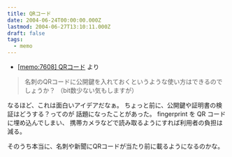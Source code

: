 ```yaml
---
title: QRコード
date: 2004-06-24T00:00:00.000Z
lastmod: 2004-06-27T13:10:11.000Z
draft: false
tags:
  - memo
---
```


* [\[memo:7608\] QRコード](http://www.st.ryukoku.ac.jp/~kjm/security/ml-archive/memo/2004.06/msg00007.html) より

> 名刺のQRコードに公開鍵を入れておくというような使い方はできるのでしょうか？ （bit数少ない気もしますが）

なるほど、これは面白いアイデアだなぁ。 ちょっと前に、公開鍵や証明書の検証はどうする？ってのが 話題になったことがあった。 fingerprint を QR コードに埋め込んでしまい、 携帯カメラなどで読み取るようにすれば利用者の負担は減る。

そのうち本当に、名刺や新聞にQRコードが当たり前に載るようになるのかな。

